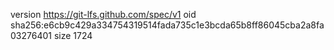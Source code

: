 version https://git-lfs.github.com/spec/v1
oid sha256:e6cb9c429a334754319514fada735c1e3bcda65b8ff86045cba2a8fa03276401
size 1724
